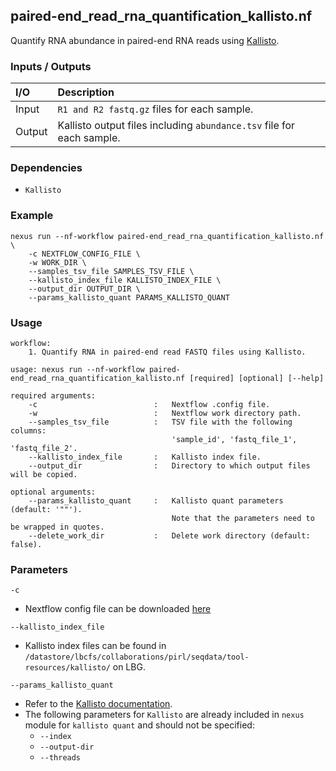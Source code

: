 ## paired-end_read_rna_quantification_kallisto.nf

Quantify RNA abundance in paired-end RNA reads using [Kallisto](https://github.com/pachterlab/kallisto).

### Inputs / Outputs

| I/O    | Description                                                           |
|:-------|:----------------------------------------------------------------------|
| Input  | `R1 and R2 fastq.gz` files for each sample.                           | 
| Output | Kallisto output files including `abundance.tsv` file for each sample. |

### Dependencies

* `Kallisto`

### Example

```
nexus run --nf-workflow paired-end_read_rna_quantification_kallisto.nf \
    -c NEXTFLOW_CONFIG_FILE \
    -w WORK_DIR \
    --samples_tsv_file SAMPLES_TSV_FILE \
    --kallisto_index_file KALLISTO_INDEX_FILE \
    --output_dir OUTPUT_DIR \
    --params_kallisto_quant PARAMS_KALLISTO_QUANT
```

### Usage

```
workflow:
    1. Quantify RNA in paired-end read FASTQ files using Kallisto.

usage: nexus run --nf-workflow paired-end_read_rna_quantification_kallisto.nf [required] [optional] [--help]

required arguments:
    -c                          :   Nextflow .config file.
    -w                          :   Nextflow work directory path.
    --samples_tsv_file          :   TSV file with the following columns:
                                    'sample_id', 'fastq_file_1', 'fastq_file_2'.
    --kallisto_index_file       :   Kallisto index file.
    --output_dir                :   Directory to which output files will be copied.

optional arguments:
    --params_kallisto_quant     :   Kallisto quant parameters (default: '""').
                                    Note that the parameters need to be wrapped in quotes.
    --delete_work_dir           :   Delete work directory (default: false).
```

### Parameters

`-c`
* Nextflow config file can be downloaded [here](https://github.com/pirl-unc/nexus/tree/main/nextflow)

`--kallisto_index_file`
* Kallisto index files can be found in 
`/datastore/lbcfs/collaborations/pirl/seqdata/tool-resources/kallisto/` on LBG.

`--params_kallisto_quant`
* Refer to the [Kallisto documentation](https://pachterlab.github.io/kallisto/manual.html).
* The following parameters for `Kallisto` are already included in `nexus` module for `kallisto quant` and should not be specified:
  * `--index`
  * `--output-dir`
  * `--threads`


